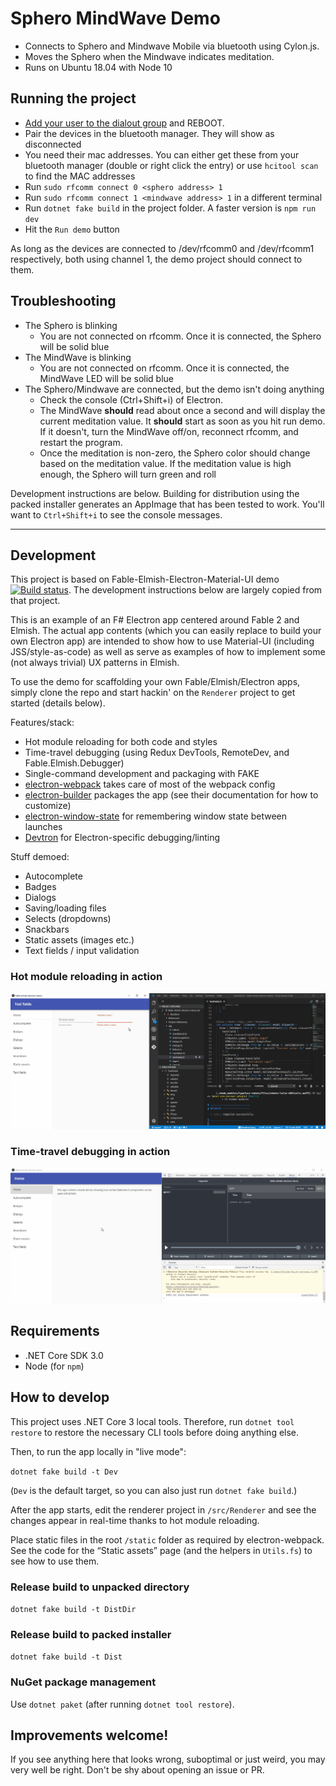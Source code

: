 # Sphero MindWave Demo

- Connects to Sphero and Mindwave Mobile via bluetooth using Cylon.js.
- Moves the Sphero when the Mindwave indicates meditation.
- Runs on Ubuntu 18.04 with Node 10

## Running the project

- [Add your user to the dialout group](https://github.com/aolney/sphero.js) and REBOOT.
- Pair the devices in the bluetooth manager. They will show as disconnected
- You need their mac addresses. You can either get these from your bluetooth manager (double or right click the entry) or use `hcitool scan` to find the MAC addresses
- Run `sudo rfcomm connect 0 <sphero address> 1`
- Run `sudo rfcomm connect 1 <mindwave address> 1` in a different terminal
- Run `dotnet fake build` in the project folder. A faster version is `npm run dev`
- Hit the `Run demo` button

As long as the devices are connected to /dev/rfcomm0 and /dev/rfcomm1 respectively, both using channel 1, the demo project should connect to them.

## Troubleshooting

- The Sphero is blinking
    - You are not connected on rfcomm. Once it is connected, the Sphero will be solid blue
- The MindWave is blinking
    - You are not connected on rfcomm. Once it is connected, the MindWave LED will be solid blue
- The Sphero/Mindwave are connected, but the demo isn't doing anything
    - Check the console (Ctrl+Shift+i) of Electron.
    - The MindWave **should** read about once a second and will display the current meditation value. It **should** start as soon as you hit run demo. If it doesn't, turn the MindWave off/on, reconnect rfcomm, and restart the program.
    - Once the meditation is non-zero, the Sphero color should change based on the meditation value. If the meditation value is high enough, the Sphero will turn green and roll

Development instructions are below. Building for distribution using the packed installer generates an AppImage that has been tested to work. You'll want to `Ctrl+Shift+i` to see the console messages.

-----------------

## Development

This project is based on Fable-Elmish-Electron-Material-UI demo [![Build status](https://ci.appveyor.com/api/projects/status/hm2w65e3enahp55g/branch/master?svg=true)](https://ci.appveyor.com/project/cmeeren/fable-elmish-electron-material-ui-demo/branch/master). The development instructions below are largely copied from that project.

This is an example of an F# Electron app centered around Fable 2 and Elmish. The actual app contents (which you can easily replace to build your own Electron app) are intended to show how to use Material-UI (including JSS/style-as-code) as well as serve as examples of how to implement some (not always trivial) UX patterns in Elmish.

To use the demo for scaffolding your own Fable/Elmish/Electron apps, simply clone the repo and start hackin' on the `Renderer` project to get started (details below).

Features/stack:
* Hot module reloading for both code and styles
* Time-travel debugging (using Redux DevTools, RemoteDev, and Fable.Elmish.Debugger)
* Single-command development and packaging with FAKE
* [electron-webpack](https://webpack.electron.build/) takes care of most of the webpack config
* [electron-builder](https://www.electron.build/) packages the app (see their documentation for how to customize)
* [electron-window-state](https://github.com/mawie81/electron-window-state/) for remembering window state between launches
* [Devtron](https://electronjs.org/devtron) for Electron-specific debugging/linting

Stuff demoed:

* Autocomplete
* Badges
* Dialogs
* Saving/loading files
* Selects (dropdowns)
* Snackbars
* Static assets (images etc.)
* Text fields / input validation

### Hot module reloading in action

![Animation showing hot module reloading](readme-hmr.gif)

### Time-travel debugging in action

![Animation showing time-travel debugging](readme-ttd.gif)


## Requirements

* .NET Core SDK 3.0
* Node (for `npm`)


## How to develop

This project uses .NET Core 3 local tools. Therefore, run `dotnet tool restore` to restore the necessary CLI tools before doing anything else.

Then, to run the app locally in "live mode":

`dotnet fake build -t Dev`

(`Dev` is the default target, so you can also just run `dotnet fake build`.)

After the app starts, edit the renderer project in `/src/Renderer` and see the changes appear in real-time thanks to hot module reloading.

Place static files in the root `/static` folder as required by electron-webpack. See the code for the “Static assets” page (and the helpers in `Utils.fs`) to see how to use them.


### Release build to unpacked directory

`dotnet fake build -t DistDir`


### Release build to packed installer

`dotnet fake build -t Dist`


### NuGet package management

Use `dotnet paket` (after running `dotnet tool restore`).

## Improvements welcome!

If you see anything here that looks wrong, suboptimal or just weird, you may very well be right. Don't be shy about opening an issue or PR.
